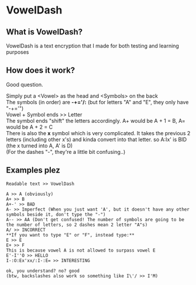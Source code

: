 # VowelDash

## What is VowelDash?
VowelDash is a text encryption that I made for both testing and learning purposes

## How does it work?
Good question.

Simply put a \<Vowel\> as the head and \<Symbols\> on the back 
<br>
The symbols (in order) are **-+='/:** (but for letters "A" and "E", they only have "-+='")
<br>
Vowel + Symbol ends >> Letter
<br>
The symbol ends "shift" the letters accordingly. A+ would be A + 1 = B, A= would be A + 2 = C
<br>
There is also the **x** symbol which is very complicated. It takes the previous 2 letters (including other x's) and kinda convert into that letter. so A:Ix' is BID (the x turned into A, A' is D)
<br>
(For the dashes "-", they're a little bit confusing..)

## Examples plez
```
Readable text >> VowelDash

A >> A (obviously)
A+ >> B
A+-' >> BAD
A- >> Imperfect (When you just want 'A', but it doesn't have any other symbols beside it, don't type the "-")
A-- >> AA (Don't get confused! The number of symbols are going to be the number of letters, so 2 dashes mean 2 letter "A"s)
A/ >> INCORRECT
**If you want to type "E" or "F", instead type:**
E >> E
E+ >> F
This is because vowel A is not allowed to surpass vowel E
E'-I''O >> HELLO
I-:O:Ex'xx/:I-:E= >> INTERESTING

ok, you understand? no? good
(btw, backslashes also work so something like I\'/ >> I'M)
```

